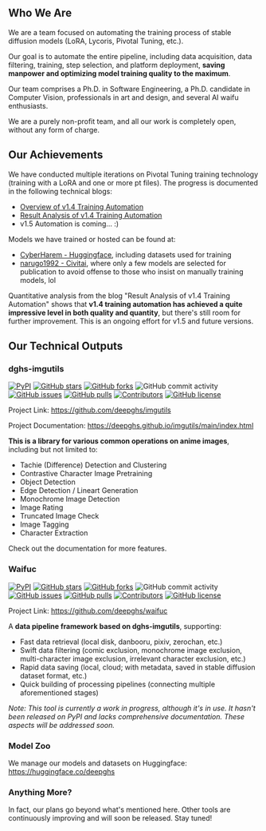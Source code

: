 ## Who We Are

We are a team focused on automating the training process of stable diffusion models (LoRA, Lycoris, Pivotal Tuning, etc.). 

Our goal is to automate the entire pipeline, including data acquisition, data filtering, training, step selection, and platform deployment, **saving manpower and optimizing model training quality to the maximum**.

Our team comprises a Ph.D. in Software Engineering, a Ph.D. candidate in Computer Vision, professionals in art and design, and several AI waifu enthusiasts.

We are a purely non-profit team, and all our work is completely open, without any form of charge.

## Our Achievements

We have conducted multiple iterations on Pivotal Tuning training technology (training with a LoRA and one or more pt files). The progress is documented in the following technical blogs:
* [Overview of v1.4 Training Automation](https://civitai.com/articles/2064/2023-8-31-release-of-v14-training-automation-process)
* [Result Analysis of v1.4 Training Automation](https://civitai.com/articles/2479/2023-10-7-survey-of-v14-training-automation-and-planning-of-version-v15)
* v1.5 Automation is coming... :)

Models we have trained or hosted can be found at:
* [CyberHarem - Huggingface](https://huggingface.co/CyberHarem), including datasets used for training
* [narugo1992 - Civitai](https://civitai.com/user/narugo1992), where only a few models are selected for publication to avoid offense to those who insist on manually training models, lol

Quantitative analysis from the blog "Result Analysis of v1.4 Training Automation" shows that **v1.4 training automation has achieved a quite impressive level in both quality and quantity**, but there's still room for further improvement. This is an ongoing effort for v1.5 and future versions.

## Our Technical Outputs

### dghs-imgutils

[![PyPI](https://img.shields.io/pypi/v/dghs-imgutils)](https://pypi.org/project/dghs-imgutils/)
[![GitHub stars](https://img.shields.io/github/stars/deepghs/imgutils)](https://github.com/deepghs/imgutils/stargazers)
[![GitHub forks](https://img.shields.io/github/forks/deepghs/imgutils)](https://github.com/deepghs/imgutils/network)
![GitHub commit activity](https://img.shields.io/github/commit-activity/m/deepghs/imgutils)
[![GitHub issues](https://img.shields.io/github/issues/deepghs/imgutils)](https://github.com/deepghs/imgutils/issues)
[![GitHub pulls](https://img.shields.io/github/issues-pr/deepghs/imgutils)](https://github.com/deepghs/imgutils/pulls)
[![Contributors](https://img.shields.io/github/contributors/deepghs/imgutils)](https://github.com/deepghs/imgutils/graphs/contributors)
[![GitHub license](https://img.shields.io/github/license/deepghs/imgutils)](https://github.com/deepghs/imgutils/blob/master/LICENSE)

Project Link: https://github.com/deepghs/imgutils

Project Documentation: https://deepghs.github.io/imgutils/main/index.html

**This is a library for various common operations on anime images**, including but not limited to:

* Tachie (Difference) Detection and Clustering
* Contrastive Character Image Pretraining
* Object Detection
* Edge Detection / Lineart Generation
* Monochrome Image Detection
* Image Rating
* Truncated Image Check
* Image Tagging
* Character Extraction

Check out the documentation for more features.

### Waifuc

[![PyPI](https://img.shields.io/pypi/v/waifuc)](https://pypi.org/project/waifuc/)
[![GitHub stars](https://img.shields.io/github/stars/deepghs/waifuc)](https://github.com/deepghs/waifuc/stargazers)
[![GitHub forks](https://img.shields.io/github/forks/deepghs/waifuc)](https://github.com/deepghs/waifuc/network)
![GitHub commit activity](https://img.shields.io/github/commit-activity/m/deepghs/waifuc)
[![GitHub issues](https://img.shields.io/github/issues/deepghs/waifuc)](https://github.com/deepghs/waifuc/issues)
[![GitHub pulls](https://img.shields.io/github/issues-pr/deepghs/waifuc)](https://github.com/deepghs/waifuc/pulls)
[![Contributors](https://img.shields.io/github/contributors/deepghs/waifuc)](https://github.com/deepghs/waifuc/graphs/contributors)
[![GitHub license](https://img.shields.io/github/license/deepghs/waifuc)](https://github.com/deepghs/waifuc/blob/master/LICENSE)

Project Link: https://github.com/deepghs/waifuc

A **data pipeline framework based on dghs-imgutils**, supporting:
* Fast data retrieval (local disk, danbooru, pixiv, zerochan, etc.)
* Swift data filtering (comic exclusion, monochrome image exclusion, multi-character image exclusion, irrelevant character exclusion, etc.)
* Rapid data saving (local, cloud; with metadata, saved in stable diffusion dataset format, etc.)
* Quick building of processing pipelines (connecting multiple aforementioned stages)

*Note: This tool is currently a work in progress, although it's in use. It hasn't been released on PyPI and lacks comprehensive documentation. These aspects will be addressed soon.*

### Model Zoo

We manage our models and datasets on Huggingface: https://huggingface.co/deepghs

### Anything More?

In fact, our plans go beyond what's mentioned here. Other tools are continuously improving and will soon be released. Stay tuned!
